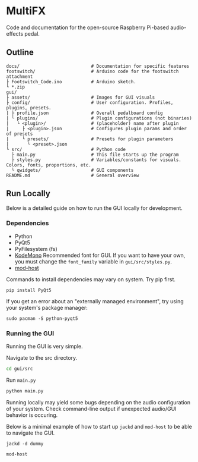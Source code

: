 # MultiFX

Code and documentation for the open-source Raspberry Pi-based audio-effects 
pedal.

## Outline 

```
docs/                           # Documentation for specific features
footswitch/                     # Arduino code for the footswitch attachment
├ Footswitch_Code.ino           # Arduino sketch. 
└ *.zip                         
gui/
├ assets/                       # Images for GUI visuals
├ config/                       # User configuration. Profiles, plugins, presets.
| ├ profile.json                # Overall pedalboard config
| └ plugins/                    # Plugin configurations (not binaries)
|   └ <plugin>/                 # (placeholder) name after plugin
|     ├ <plugin>.json           # Configures plugin params and order of presets
|     └ presets/                # Presets for plugin parameters
|       └ <preset>.json
└ src/                          # Python code
  ├ main.py                     # This file starts up the program
  ├ styles.py                   # Variables/constants for visuals. Colors, fonts, proportions, etc. 
  └ qwidgets/                   # GUI components
README.md                       # General overview
```

## Run Locally

Below is a detailed guide on how to run the GUI locally for development.

### Dependencies

- Python
- PyQt5
- PyFilesystem (fs)
- [KodeMono](https://kodemono.com/) Recommended font for GUI. If you want to 
  have your own, you must change the `font_family` variable in 
  `gui/src/styles.py`.
- [mod-host](https://github.com/mod-audio/mod-host)

Commands to install dependencies may vary on system. Try pip first.

```
pip install PyQt5
```

If you get an error about an "externally managed environment", try using your
system's package manager:

```
sudo pacman -S python-pyqt5
```

### Running the GUI

Running the GUI is very simple.

Navigate to the src directory.

```bash
cd gui/src
```

Run `main.py`

```bash
python main.py
```

Running locally may yield some bugs depending on the audio configuration of
your system. Check command-line output if unexpected audio/GUI behavior is
occuring.

Below is a minimal example of how to start up `jackd` and `mod-host` to be
able to navigate the GUI.

```
jackd -d dummy
```

```
mod-host
```

